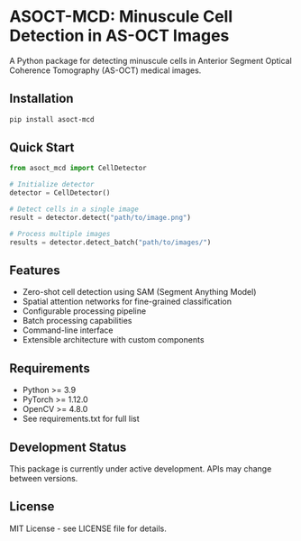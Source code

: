 # ASOCT-MCD: Minuscule Cell Detection in AS-OCT Images

A Python package for detecting minuscule cells in Anterior Segment Optical Coherence Tomography (AS-OCT) medical images.

## Installation

```bash
pip install asoct-mcd
```

## Quick Start

```python
from asoct_mcd import CellDetector

# Initialize detector
detector = CellDetector()

# Detect cells in a single image
result = detector.detect("path/to/image.png")

# Process multiple images
results = detector.detect_batch("path/to/images/")
```

## Features

- Zero-shot cell detection using SAM (Segment Anything Model)
- Spatial attention networks for fine-grained classification
- Configurable processing pipeline
- Batch processing capabilities
- Command-line interface
- Extensible architecture with custom components

## Requirements

- Python >= 3.9
- PyTorch >= 1.12.0
- OpenCV >= 4.8.0
- See requirements.txt for full list

## Development Status

This package is currently under active development. APIs may change between versions.

## License

MIT License - see LICENSE file for details.
